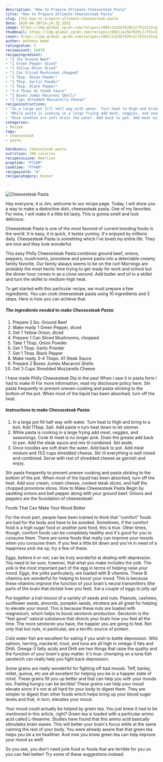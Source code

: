 ```yaml
---
description: "How to Prepare Ultimate Cheesesteak Pasta"
title: "How to Prepare Ultimate Cheesesteak Pasta"
slug: 1761-how-to-prepare-ultimate-cheesesteak-pasta
date: 2020-08-30T14:24:32.355Z
image: https://img-global.cpcdn.com/recipes/c082c1a15b7629c2/751x532cq70/cheesesteak-pasta-recipe-main-photo.jpg
thumbnail: https://img-global.cpcdn.com/recipes/c082c1a15b7629c2/751x532cq70/cheesesteak-pasta-recipe-main-photo.jpg
cover: https://img-global.cpcdn.com/recipes/c082c1a15b7629c2/751x532cq70/cheesesteak-pasta-recipe-main-photo.jpg
author: Anthony Wade
ratingvalue: 5
reviewcount: 16879
recipeingredient:
- "2 lbs Ground Beef"
- "1 Green Pepper diced"
- "1 Yellow Onion diced"
- "1 Can Sliced Mushrooms chopped"
- "1 Tbsp. Onion Powder"
- "1 Tbsp. Garlic Powder"
- "1 Tbsp. Black Pepper"
- "3-4 Tbsps A1 Steak Sauce"
- "2 Boxes Jumbo Macaroni Shells"
- "3 Cups Shredded Mozzarella Cheese"
recipeinstructions:
- "In a large pot fill half way with water. Turn heat to High and bring to a boil. Add 1Tbsp. Salt. Add pasta n turn heat down to let simmer."
- "While pasta is cooking in a large frying add meat, veggies, and seasonings. Cook til meat is no longer pink. Drain the grease add back to pan. Add the steak sauce and mix til combined. Set aside."
- "Once noodles are soft drain the water. Add back to pot. Add meat mixture and 11/2 cups shredded cheese. Stir til everything is well mixed and combined. Serve with rest of shredded cheese as garnish and enjoy."
categories:
- Recipe
tags:
- cheesesteak
- pasta

katakunci: cheesesteak pasta 
nutrition: 200 calories
recipecuisine: American
preptime: "PT20M"
cooktime: "PT46M"
recipeyield: "4"
recipecategory: Dinner

---
```



![Cheesesteak Pasta](https://img-global.cpcdn.com/recipes/c082c1a15b7629c2/751x532cq70/cheesesteak-pasta-recipe-main-photo.jpg)

Hey everyone, it is Jim, welcome to our recipe page. Today, I will show you a way to make a distinctive dish, cheesesteak pasta. One of my favorites. For mine, I will make it a little bit tasty. This is gonna smell and look delicious.

Cheesesteak Pasta is one of the most favored of current trending foods in the world. It is easy, it is quick, it tastes yummy. It's enjoyed by millions daily. Cheesesteak Pasta is something which I've loved my entire life. They are nice and they look wonderful.

This easy Philly Cheesesteak Pasta combines ground beef, onions, peppers, mushrooms, provolone and penne pasta into a delectable creamy family favorite. Our family always seems to be on the run! Mornings are probably the most hectic time trying to get ready for work and school but the dinner hour comes in as a close second. Add butter and oil to a skillet and turn the skillet to medium-high heat.


To get started with this particular recipe, we must prepare a few ingredients. You can cook cheesesteak pasta using 10 ingredients and 3 steps. Here is how you can achieve that.

<!--inarticleads1-->

##### The ingredients needed to make Cheesesteak Pasta:

1. Prepare 2 lbs. Ground Beef
1. Make ready 1 Green Pepper, diced
1. Get 1 Yellow Onion, diced
1. Prepare 1 Can Sliced Mushrooms, chopped
1. Take 1 Tbsp. Onion Powder
1. Get 1 Tbsp. Garlic Powder
1. Get 1 Tbsp. Black Pepper
1. Make ready 3-4 Tbsps. A1 Steak Sauce
1. Prepare 2 Boxes Jumbo Macaroni Shells
1. Get 3 Cups Shredded Mozzarella Cheese


I have made Philly Cheesesteak Dip in the past When I saw it in pasta form I had to make it! For more information, read my disclosure policy here. Stir pasta frequently to prevent uneven cooking and pasta sticking to the bottom of the pot. When most of the liquid has been absorbed, turn off the heat. 

<!--inarticleads2-->

##### Instructions to make Cheesesteak Pasta:

1. In a large pot fill half way with water. Turn heat to High and bring to a boil. Add 1Tbsp. Salt. Add pasta n turn heat down to let simmer.
1. While pasta is cooking in a large frying add meat, veggies, and seasonings. Cook til meat is no longer pink. Drain the grease add back to pan. Add the steak sauce and mix til combined. Set aside.
1. Once noodles are soft drain the water. Add back to pot. Add meat mixture and 11/2 cups shredded cheese. Stir til everything is well mixed and combined. Serve with rest of shredded cheese as garnish and enjoy.


Stir pasta frequently to prevent uneven cooking and pasta sticking to the bottom of the pot. When most of the liquid has been absorbed, turn off the heat. Add sour cream, cream cheese, cooked steak slices, and half the chopped provolone slices. How to Make Cheesesteak Pasta Begin by sautéing onions and bell pepper along with your ground beef. Onions and peppers are the foundation of cheesesteak! 

Foods That Can Make Your Mood Better


For the most part, people have been trained to think that "comfort" foods are bad for the body and have to be avoided. Sometimes, if the comfort food is a high sugar food or another junk food, this is true. Other times, though, comfort foods can be completely healthy and it's good for you to consume them. There are some foods that really can improve your moods when you consume them. If you feel a little bit down and you're in need of a happiness pick me up, try a few of these.

Eggs, believe it or not, can be truly wonderful at dealing with depression. You need to be sure, however, that what you make includes the yolk. The yolk is the most important part of the egg in terms of helping raise your mood. Eggs, the yolks particularly, are loaded with B vitamins. These B vitamins are wonderful for helping to boost your mood. This is because these vitamins improve the function of your brain's neural transmitters (the parts of the brain that dictate how you feel). Eat a couple of eggs to jolly up!

Put together a trail mixout of a variety of seeds and nuts. Peanuts, cashews, sunflower seeds, almonds, pumpkin seeds, etcetera are all great for helping to elevate your mood. This is because these nuts are loaded with magnesium, which helps to boost serotonin production. Serotonin is the "feel good" natural substance that directs your brain how you feel all the time. The more serotonin you have, the happier you are going to feel. Not only that but nuts, in particular, are a terrific source of protein.

Cold water fish are excellent for eating if you wish to battle depression. Wild salmon, herring, mackerel, trout, and tuna are all high in omega-3 fats and DHA. Omega-3 fatty acids and DHA are two things that raise the quality and the function of your brain's gray matter. It's true: chomping on a tuna fish sandwich can really help you fight back depression. 

Some grains are really wonderful for fighting off bad moods. Teff, barley, millet, quinoa, etc are all excellent for helping you be in a happier state of mind. These grains fill you up better and that can help you with your moods too. Feeling hungry can be terrible! These grains can help your mood elevate since it's not at all hard for your body to digest them. They are simpler to digest than other foods which helps bring up your blood sugar levels and that, in turn, elevates your mood.

Your mood could actually be helped by green tea. You just knew it had to be mentioned in this article, right? Green tea is loaded with a particular amino acid called L-theanine. Studies have found that this amino acid basically stimulates brain waves. This will better your brain's focus while at the same calming the rest of your body. You were already aware that that green tea helps you be a lot healthier. And now you know green tea can help improve your mood as well!

So you see, you don't need junk food or foods that are terrible for you so you can feel better! Try  some  of  these  suggestions  instead.


